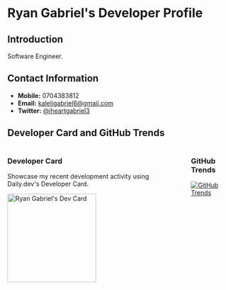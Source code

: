 # Ryan Gabriel's Developer Profile

## Introduction
Software Engineer.

## Contact Information
- **Mobile:** 0704383812
- **Email:** kaleligabriel6@gmail.com
- **Twitter:** [@iheartgabriel3](https://twitter.com/iheartgabriel3)


## Developer Card and GitHub Trends
<div style="display: flex; gap: 20px; flex-direction: row;">
    <div>
        <h3>Developer Card</h3>
        <p>Showcase my recent development activity using Daily.dev's Developer Card.</p>
        <a href="https://app.daily.dev/ryangabriel73">
            <img src="https://api.daily.dev/devcards/fd081077e5ba48a09c69d0b4ac3708e4.png?r=q7w" width="200" alt="Ryan Gabriel's Dev Card"/>
        </a>
    </div>
    <div>
        <h3>GitHub Trends</h3>
        <a href="https://githubtrends.io" target="_blank">
            <img src="https://api.githubtrends.io/user/svg/RyanKaleliGabriel/langs?time_range=one_year&include_private=True&loc_metric=changed&compact=True&theme=dark" alt="GitHub Trends" />
        </a>
    </div>
</div>








